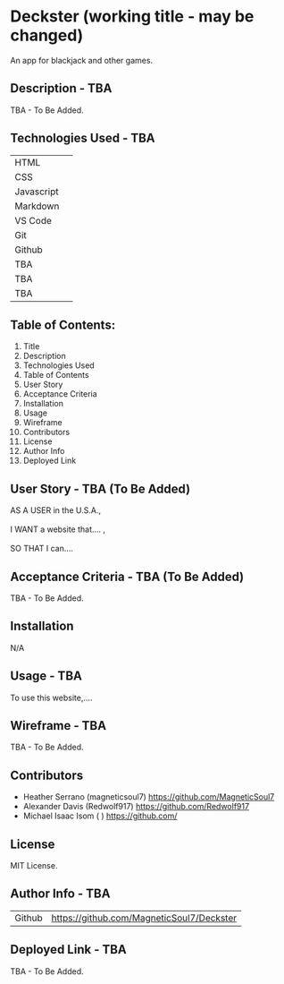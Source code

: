 # Deckster (working title - may be changed)
An app for blackjack and other games.

## Description - TBA

TBA - To Be Added. 

## Technologies Used - TBA

|        |  | 
| ------------- |:-------------:| 
| HTML          |  | 
| CSS           |  |   
| Javascript    |  |
| Markdown      |  |
| VS Code       |  |   
| Git           |  |  
| Github        |  |
|   TBA         |  |
|   TBA         |  |
|   TBA         |  |


## Table of Contents: 

1. Title <br>
2. Description <br>
3. Technologies Used <br>
4. Table of Contents <br>
5. User Story <br>
6. Acceptance Criteria <br>
7. Installation <br>
8. Usage <br>
9. Wireframe <br>
10. Contributors <br>
11. License <br>
12. Author Info <br>
13. Deployed Link <br>

## User Story - TBA (To Be Added)

AS A USER in the U.S.A., 
<br>
<br>
I WANT a website that.... ,
<br>
<br>
SO THAT I can....

## Acceptance Criteria - TBA (To Be Added)

TBA - To Be Added.

## Installation 

N/A

## Usage - TBA

To use this website,.... 

## Wireframe - TBA

TBA - To Be Added. 

## Contributors

* Heather Serrano (magneticsoul7) https://github.com/MagneticSoul7 <br>
* Alexander Davis (Redwolf917) https://github.com/Redwolf917 <br>
* Michael Isaac Isom (    ) https://github.com/        <br> 

## License

MIT License.

## Author Info - TBA

|        |  | 
| ------------- |:-------------:|   
| Github    | https://github.com/MagneticSoul7/Deckster |   

## Deployed Link - TBA

TBA - To Be Added. 

